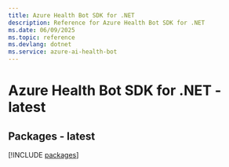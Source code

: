 ```yaml
---
title: Azure Health Bot SDK for .NET
description: Reference for Azure Health Bot SDK for .NET
ms.date: 06/09/2025
ms.topic: reference
ms.devlang: dotnet
ms.service: azure-ai-health-bot
---
```

# Azure Health Bot SDK for .NET - latest
## Packages - latest
[!INCLUDE [packages](health-bot-index.md)]
